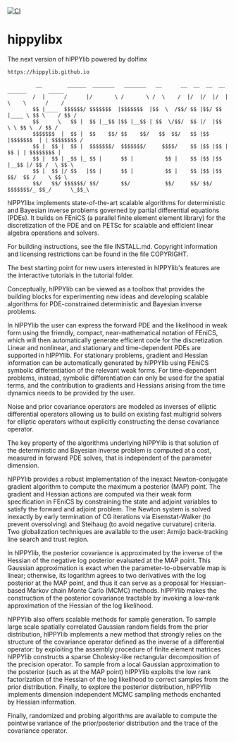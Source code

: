 [![CI](https://github.com/V-Rang/testing_for_github_operations/actions/workflows/ci_testing.yml/badge.svg?branch=main)](https://github.com/V-Rang/testing_for_github_operations/actions/workflows/ci_testing.yml)

# hippylibx
The next version of hIPPYlib powered by dolfinx
```
https://hippylib.github.io
```
```
         __        ______  _______   _______   __      __  __  __  __     ______       _____  
        /  |      /      |/       \ /       \ /  \    /  |/  |/  |/  |    \    \      /    /     
        $$ |____  $$$$$$/ $$$$$$$  |$$$$$$$  |$$  \  /$$/ $$ |$$/ $$ |____ \ $$ \    / $$ /   
        $$      \   $$ |  $$ |__$$ |$$ |__$$ | $$  \/$$/  $$ |/  |$$      \ \ $$ \  / $$ /    
        $$$$$$$  |  $$ |  $$    $$/ $$    $$/   $$  $$/   $$ |$$ |$$$$$$$  | | $$$$$$$$ /     
        $$ |  $$ |  $$ |  $$$$$$$/  $$$$$$$/     $$$$/    $$ |$$ |$$ |  $$ | | $$$$$$$$ |     
        $$ |  $$ | _$$ |_ $$ |      $$ |          $$ |    $$ |$$ |$$ |__$$ |/ $$ /  \ $$ \    
        $$ |  $$ |/ $$   |$$ |      $$ |          $$ |    $$ |$$ |$$    $$/  $$ /    \ $$ \   
        $$/   $$/ $$$$$$/ $$/       $$/           $$/     $$/ $$/ $$$$$$$/_ $$_/      \_$$_\  

```
hIPPYlibx implements state-of-the-art scalable algorithms for deterministic and Bayesian inverse problems governed by partial differential equations (PDEs). It builds on FEniCS (a parallel finite element element library) for the discretization of the PDE and on PETSc for scalable and efficient linear algebra operations and solvers.

For building instructions, see the file INSTALL.md. Copyright information and licensing restrictions can be found in the file COPYRIGHT.

The best starting point for new users interested in hIPPYlib's features are the interactive tutorials in the tutorial folder.

Conceptually, hIPPYlib can be viewed as a toolbox that provides the building blocks for experimenting new ideas and developing scalable algorithms for PDE-constrained deterministic and Bayesian inverse problems.

In hIPPYlib the user can express the forward PDE and the likelihood in weak form using the friendly, compact, near-mathematical notation of FEniCS, which will then automatically generate efficient code for the discretization. Linear and nonlinear, and stationary and time-dependent PDEs are supported in hIPPYlib. For stationary problems, gradient and Hessian information can be automatically generated by hIPPYlib using FEniCS symbolic differentiation of the relevant weak forms. For time-dependent problems, instead, symbolic differentiation can only be used for the spatial terms, and the contribution to gradients and Hessians arising from the time dynamics needs to be provided by the user.

Noise and prior covariance operators are modeled as inverses of elliptic differential operators allowing us to build on existing fast multigrid solvers for elliptic operators without explicitly constructing the dense covariance operator.

The key property of the algorithms underlying hIPPYlib is that solution of the deterministic and Bayesian inverse problem is computed at a cost, measured in forward PDE solves, that is independent of the parameter dimension.

hIPPYlib provides a robust implementation of the inexact Newton-conjugate gradient algorithm to compute the maximum a posterior (MAP) point. The gradient and Hessian actions are computed via their weak form specification in FEniCS by constraining the state and adjoint variables to satisfy the forward and adjoint problem. The Newton system is solved inexactly by early termination of CG iterations via Eisenstat-Walker (to prevent oversolving) and Steihaug (to avoid negative curvature) criteria. Two globalization techniques are available to the user: Armijo back-tracking line search and trust region.

In hIPPYlib, the posterior covariance is approximated by the inverse of the Hessian of the negative log posterior evaluated at the MAP point. This Gaussian approximation is exact when the parameter-to-observable map is linear; otherwise, its logarithm agrees to two derivatives with the log posterior at the MAP point, and thus it can serve as a proposal for Hessian-based Markov chain Monte Carlo (MCMC) methods. hIPPYlib makes the construction of the posterior covariance tractable by invoking a low-rank approximation of the Hessian of the log likelihood.

hIPPYlib also offers scalable methods for sample generation. To sample large scale spatially correlated Gaussian random fields from the prior distribution, hIPPYlib implements a new method that strongly relies on the structure of the covariance operator defined as the inverse of a differential operator: by exploiting the assembly procedure of finite element matrices hIPPYlib constructs a sparse Cholesky-like rectangular decomposition of the precision operator. To sample from a local Gaussian approximation to the posterior (such as at the MAP point) hIPPYlib exploits the low rank factorization of the Hessian of the log likelihood to correct samples from the prior distribution. Finally, to explore the posterior distribution, hIPPYlib implements dimension independent MCMC sampling methods enchanted by Hessian information.

Finally, randomized and probing algorithms are available to compute the pointwise variance of the prior/posterior distribution and the trace of the covariance operator.
